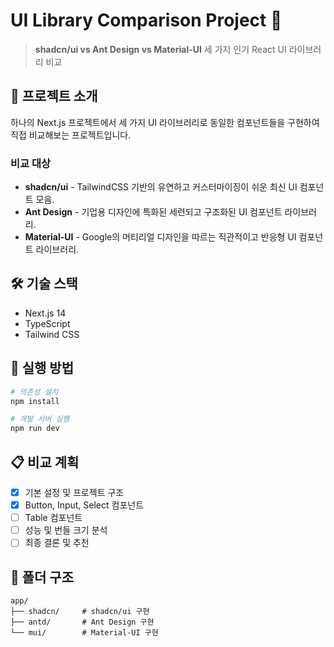 # UI Library Comparison Project 🎨

> **shadcn/ui vs Ant Design vs Material-UI** 세 가지 인기 React UI 라이브러리 비교

## 📖 프로젝트 소개

하나의 Next.js 프로젝트에서 세 가지 UI 라이브러리로 동일한 컴포넌트들을 구현하여 직접 비교해보는 프로젝트입니다.

### 비교 대상

- **shadcn/ui** - TailwindCSS 기반의 유연하고 커스터마이징이 쉬운 최신 UI 컴포넌트 모음.
- **Ant Design** - 기업용 디자인에 특화된 세련되고 구조화된 UI 컴포넌트 라이브러리.
- **Material-UI** - Google의 머티리얼 디자인을 따르는 직관적이고 반응형 UI 컴포넌트 라이브러리.

## 🛠️ 기술 스택

- Next.js 14
- TypeScript
- Tailwind CSS

## 🚀 실행 방법

```bash
# 의존성 설치
npm install

# 개발 서버 실행
npm run dev
```

## 📋 비교 계획

- [x] 기본 설정 및 프로젝트 구조
- [x] Button, Input, Select 컴포넌트
- [ ] Table 컴포넌트
- [ ] 성능 및 번들 크기 분석
- [ ] 최종 결론 및 추천

## 📁 폴더 구조

```
app/
├── shadcn/     # shadcn/ui 구현
├── antd/       # Ant Design 구현
└── mui/        # Material-UI 구현
```
